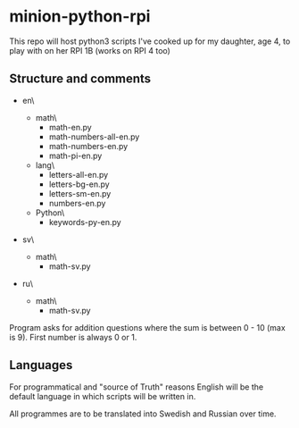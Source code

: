 # minion-python-rpi
This repo will host python3 scripts I've cooked up for my daughter, age 4, to play with on her RPI 1B (works on RPI 4 too)

## Structure and comments
* en\
  * math\
    * math-en.py
    * math-numbers-all-en.py
    * math-numbers-en.py
    * math-pi-en.py
  * lang\
    * letters-all-en.py
    * letters-bg-en.py
    * letters-sm-en.py
    * numbers-en.py
  * Python\
    * keywords-py-en.py
  
* sv\
  * math\
    * math-sv.py
  
* ru\
  * math\
     * math-sv.py  
 
 
 Program asks for addition questions where the sum is between 0 - 10 (max is 9). First number is always 0 or 1.

## Languages
For programmatical and "source of Truth" reasons English will be the default language in which scripts will be written in.

All programmes are to be translated into Swedish and Russian over time.

